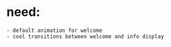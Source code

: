 # need:
    - default animation for welcome
    - cool transitions between welcome and info display
